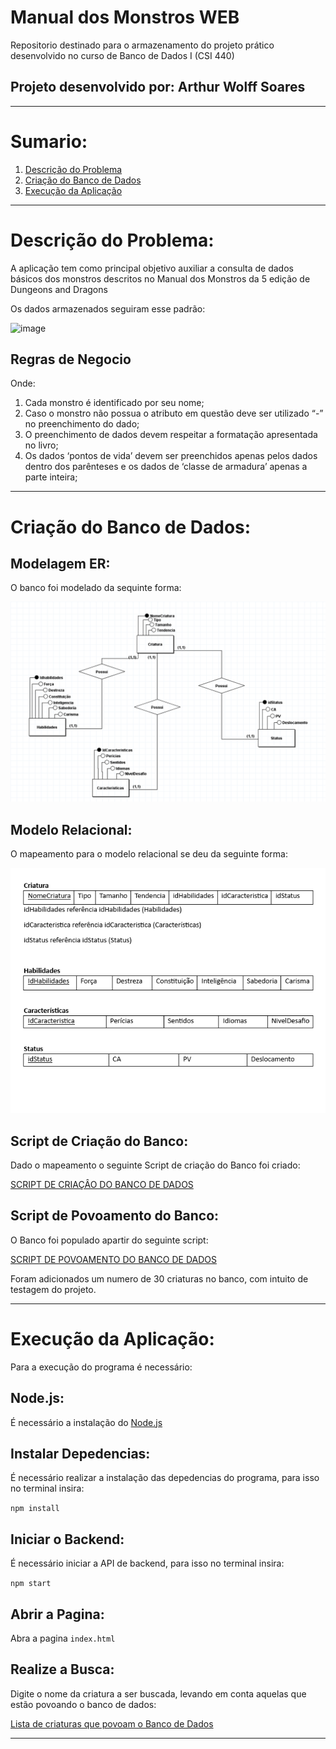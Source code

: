 # Manual dos Monstros WEB
Repositorio destinado para o armazenamento do projeto prático desenvolvido no curso de Banco de Dados I (CSI 440)
## Projeto desenvolvido por: Arthur Wolff Soares

---

# Sumario:

1. [Descrição do Problema](https://github.com/arthur-wolff/Banco-de-Dados-I/tree/main#descri%C3%A7%C3%A3o-do-problema)
2. [Criação do Banco de Dados](https://github.com/arthur-wolff/Banco-de-Dados-I/tree/main#cria%C3%A7%C3%A3o-do-banco-de-dados)
3. [Execução da Aplicação](https://github.com/arthur-wolff/Banco-de-Dados-I/tree/main#execu%C3%A7%C3%A3o-da-aplica%C3%A7%C3%A3o)


---

# Descrição do Problema:

A aplicação tem como principal objetivo auxiliar a consulta de dados básicos dos monstros descritos no Manual dos Monstros da 5 edição de Dungeons and Dragons

Os dados armazenados seguiram esse padrão:

![image](https://github.com/arthur-wolff/Banco-de-Dados-I/assets/106398646/bc22ccf2-0d7d-4ac6-90e5-1139fd11855b)

## Regras de Negocio
Onde: 
  1. Cada monstro é identificado por seu nome;
  2. Caso o monstro não possua o atributo em questão deve ser utilizado “-” no preenchimento do dado; 
  3. O preenchimento de dados devem respeitar a formatação apresentada no livro;
  4. Os dados ‘pontos de vida’ devem ser preenchidos apenas pelos dados dentro dos parênteses e os  dados de ‘classe de armadura’ apenas a parte inteira;


---

# Criação do Banco de Dados:
## Modelagem ER:
O banco foi modelado da sequinte forma:

![alt text](db/Modelagens_BD_Trab_Pratico/BD_Manula_de_Monstros_ER.png "MODELAGEM ER")

## Modelo Relacional:
O mapeamento para o modelo relacional se deu da seguinte forma:

![alt text](db/Modelagens_BD_Trab_Pratico/Mapeamento_Relacional.png "MODELO RELACIONAL")

## Script de Criação do Banco:
Dado o mapeamento o seguinte Script de criação do Banco foi criado:

[SCRIPT DE CRIAÇÂO DO BANCO DE DADOS](db/Modelagens_BD_Trab_Pratico/Scripts_DB/Script_criação_do_banco.sql)

## Script de Povoamento do Banco:
O Banco foi populado apartir do seguinte script:

[SCRIPT DE POVOAMENTO DO BANCO DE DADOS](db/Modelagens_BD_Trab_Pratico/Scripts_DB/Script_Povoar_Banco.sql)

Foram adicionados um numero de 30 criaturas no banco, com intuito de testagem do projeto.

---

# Execução da Aplicação:
Para a execução do programa é necessário:

## Node.js:
É necessário a instalação do [Node.js](https://nodejs.org/en)

## Instalar Depedencias:
É necessário realizar a instalação das depedencias do programa, para isso no terminal insira:

```npm install```


## Iniciar o Backend:
É necessário iniciar a API de backend, para isso no terminal insira:

```npm start```

## Abrir a Pagina:
Abra a pagina ```index.html```

## Realize a Busca:
Digite o nome da criatura a ser buscada, levando em conta aquelas que estão povoando o banco de dados: 

[Lista de criaturas que povoam o Banco de Dados](https://github.com/arthur-wolff/Banco-de-Dados-I/blob/4ac8a1480aff1780889aafd84eb5b972c06bc8c7/Criaturas%20no%20Banco%20de%20dados.txt)

---






